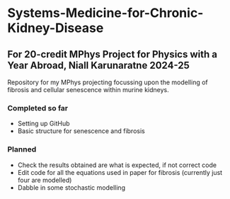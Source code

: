 # Systems-Medicine-for-Chronic-Kidney-Disease
## For 20-credit MPhys Project for Physics with a Year Abroad, Niall Karunaratne 2024-25
Repository for my MPhys projecting focussing upon the modelling of fibrosis and cellular senescence within murine kidneys.
### Completed so far
- Setting up GitHub
- Basic structure for senescence and fibrosis
### Planned
- Check the results obtained are what is expected, if not correct code
- Edit code for all the equations used in paper for fibrosis (currently just four are modelled)
- Dabble in some stochastic modelling
